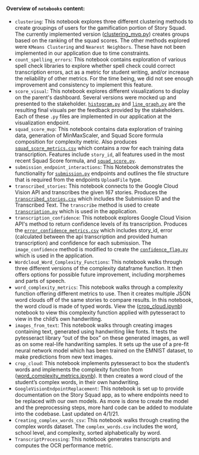 #### Overview of `notebooks` content:
- `clustering`: This notebook explores three different clustering methods to create groupings of users for the gamification portion of Story Squad. The currently implemented version ([clustering_mvp.py](../project/app/utils/clustering/clustering_mvp.py)) creates groups based on the ranking of the squad scores. The other methods explored were `KMeans Clustering` and `Nearest Neighbors`. These have not been implemented in our application due to time constraints.
- `count_spelling_errors`: This notebook contains exploration of various spell check libraries to explore whether spell check could correct transcription errors, act as a metric for student writing, and/or increase the reliability of other metrics. For the time being, we did not see enough improvement and consistency to implement this feature.
- `score_visual`: This notebook explores different visualizations to display on the parent's dashboard. Several versions were mocked up and presented to the stakeholder. [`histogram.py`](../project/app/utils/visualizations/histogram.py) and [`line_graph.py`](../project/app/utils/visualizations/line_graph.py) are the resulting final visuals per the feedback provided by the stakeholders. Each of these `.py` files are implemented in our application at the visualization endpoint.
- `squad_score_mvp`: This notebook contains data exploration of training data, generation of MinMaxScaler, and Squad Score formula composition for complexity metric. Also produces [`squad_score_metrics.csv`](../data/squad_score_metrics.csv) which contains a row for each training data transcription. Features include `story_id`, all features used in the most recent Squad Score formula, and [`squad_score.py`](../project/app/utils/complexity/squad_score.py).
- `submission_endpoint_interactions`: This Notebook demonstrates the functionality for [`submission.py`](../project/app/api/submission.py) endpoints and outlines the file structure that is required from the endpoints `UploadFile` type.
- `transcribed_stories`: This notebook connects to the Google Cloud Vision API and transcribes the given 167 stories. Produces the [`transcribed_stories.csv`](../data) which includes the Submission ID and the Transcribed Text. The `transcribe` method is used to create [`transcription.py`](../project/app/utils/img_processing/transcription.py) which is used in the application. 
- `transcription_confidence`: This notebook explores Google Cloud Vision API's method to return confidence levels of its transcription. Produces the [`error_confidence_metrics.csv`](../data) which includes story_id, error (calculated between the api transcription and provided human transcription) and confidence for each submission. The `image_confidence` method is modified to create the [`confidence_flag.py`](../project/app/utils/img_processing/confidence_flag.py) which is used in the application.
- `Wordcloud_Word_Complexity_Functions`: This notebook walks through three different versions of the complexity dataframe function. It then offers options for possible future improvement, including morphemes and parts of speech.
- `word_complexity_metrics`: This notebook walks through a complexity function offering different metrics to use. Then it creates multiple JSON word clouds off of the same stories to compare results. In this notebook, the word cloud is made of typed words. View the ([crop_cloud.ipynb](/.crop_cloud.ipynb)) notebook to view this complexity function applied with pytesseract to view in the child’s own handwriting.
- `images_from_text`: This notebook walks through creating images containing text, generated using handwriting like fonts. It tests the pytesseract library “out of the box” on these generated images, as well as on some real-life handwriting samples. It sets up the use of a pre-fit neural network model which has been trained on the EMNIST dataset, to make predictions from new text images.
- `crop_cloud`: This notebook implements pytesseract to box the student’s words and implements the complexity function from ([word_complexity_metrics.ipynb](./word_complexity_metrics.ipynb)). It then creates a word cloud of the student’s complex words, in their own handwriting.
- `GoogleVisionEndpointReplacement`: This notebook is set up to provide documentation on the Story Squad app, as to where endpoints need to be replaced with our own models. As more is done to create the model and the preprocessing steps, more hard code can be added to modulate into the codebase. Last updated on 4/1/21.
- `Creating_complex_words_csv`: This notebook walks through creating the complex words dataset. The `complex_words.csv` includes the word, school level, and complexity, sorted alphabetically by word.
- `TranscriptProcessing`: This notebook generates transcripts and computes the OCR performance metric.




